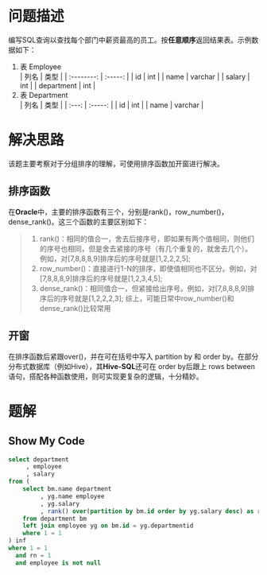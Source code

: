 # 问题描述
编写SQL查询以查找每个部门中薪资最高的员工。按**任意顺序**返回结果表。示例数据如下：
1. 表 Employee  
    |    列名    |  类型   |
    | :--------: | :-----: |
    |     id     |   int   |
    |    name    | varchar |
    |   salary   |   int   |
    | department |   int   |
2. 表 Department  
    | 列名  |  类型   |
    | :---: | :-----: |
    |  id   |   int   |
    | name  | varchar |
# 解决思路
该题主要考察对于分组排序的理解，可使用排序函数加开窗进行解决。
## 排序函数
在**Oracle**中，主要的排序函数有三个，分别是rank()，row_number()，dense_rank()。这三个函数的主要区别如下：  
>1. rank()：相同的值合一，舍去后接序号，即如果有两个值相同，则他们的序号也相同，但是舍去紧接的序号（有几个重复的，就舍去几个）。例如，对[7,8,8,8,9]排序后的序号就是[1,2,2,2,5];
>2. row_number()：直接进行1-N的排序，即使值相同也不区分。例如，对[7,8,8,8,9]排序后的序号就是[1,2,3,4,5];
>3. dense_rank()：相同值合一，但紧接给出序号。例如，对[7,8,8,8,9]排序后的序号就是[1,2,2,2,3];
综上，可能日常中row_number()和dense_rank()比较常用
## 开窗
在排序函数后紧跟over()，并在可在括号中写入 partition by 和 order by。在部分分布式数据库（例如Hive），其**Hive-SQL**还可在 order by后跟上 rows between语句，搭配各种函数使用，则可实现更复杂的逻辑，十分精妙。
# 题解
## Show My Code
``` SQL
select department
     , employee
     , salary
from (
    select bm.name department
         , yg.name employee
         , yg.salary
         , rank() over(partition by bm.id order by yg.salary desc) as rn -- 取最大值，则三个排序函数都可使用
    from department bm 
    left join employee yg on bm.id = yg.departmentid
    where 1 = 1
) inf 
where 1 = 1
  and rn = 1
  and employee is not null
```
